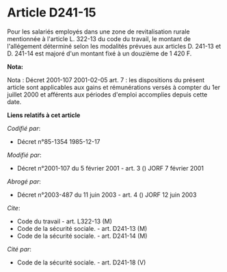 # Article D241-15

Pour les salariés employés dans une zone de revitalisation rurale mentionnée à l'article L. 322-13 du code du travail, le
montant de l'allégement déterminé selon les modalités prévues aux articles D. 241-13 et D. 241-14 est majoré d'un montant
fixé à un douzième de 1 420 F.

**Nota:**

Nota : Décret 2001-107 2001-02-05 art. 7 : les dispositions du présent article sont applicables aux gains et rémunérations
versés à compter du 1er juillet 2000 et afférents aux périodes d'emploi accomplies depuis cette date.

**Liens relatifs à cet article**

_Codifié par_:

  - Décret n°85-1354 1985-12-17

_Modifié par_:

  - Décret n°2001-107 du 5 février 2001 - art. 3 () JORF 7 février 2001

_Abrogé par_:

  - Décret n°2003-487 du 11 juin 2003 - art. 4 () JORF 12 juin 2003

_Cite_:

  - Code du travail - art. L322-13 (M)
  - Code de la sécurité sociale. - art. D241-13 (M)
  - Code de la sécurité sociale. - art. D241-14 (M)

_Cité par_:

  - Code de la sécurité sociale. - art. D241-18 (V)
